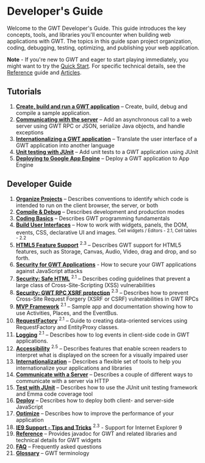 Developer's Guide
===

<p>
Welcome to the GWT Developer's Guide.
This guide introduces the key concepts, tools, and libraries you'll encounter when building web applications with GWT.
The topics in this guide span project organization, coding, debugging, testing, optimizing, and publishing your web application.
</p>

<p class="note">
<b>Note</b> - If you're new to GWT and eager to start playing immediately, you might want to try the <a href="../../gettingstarted.html">Quick Start</a>. For specific technical details, see the <a href="RefGuide.html">Reference</a> guide and <a href="../../articles/articles.html">Articles</a>.
</p>

<style type="text/css">
   ol.toc li { font-weight: normal; }
   ol.toc li a { font-weight: bold; }
</style>

<h2>Tutorials</h2>
<ol class="toc">

  <li><a href="tutorial/gettingstarted.html">Create, build and run a GWT application</a> &ndash; Create, build, debug and compile a sample application.</li>

  <li><a href="tutorial/clientserver.html">Communicating with the server</a> &ndash;
      Add an asynchronous call to a web server using GWT RPC or JSON, serialize Java objects, and handle exceptions</li>

  <li><a href="tutorial/i18n.html">Internationalizing a GWT application</a> &ndash;
      Translate the user interface of a GWT application into another language</li>

  <li><a href="tutorial/JUnit.html">Unit testing with JUnit</a> &ndash;
      Add unit tests to a GWT application using JUnit</li>

  <li><a href="tutorial/appengine.html">Deploying to Google App Engine</a> &ndash;
      Deploy a GWT application to App Engine</li>

</ol>

<h2>Developer Guide</h2>
<ol class="toc">
  <li><a href="DevGuideOrganizingProjects.html">Organize Projects</a> &ndash; Describes conventions to identify which code is intended to run on the client browser, the server, or both</li>
  <li><a href="DevGuideCompilingAndDebugging.html">Compile &amp; Debug</a> &ndash; Describes development and production modes</li>
  <li><a href="DevGuideCodingBasics.html">Coding Basics</a> &ndash; Describes GWT programming fundamentals
  </li>
  <li><a href="DevGuideUi.html">Build User Interfaces</a> &ndash; How to work with widgets, panels, the DOM, events, CSS, declarative UI and images. <sup class="version-sup">Cell widgets / Editors - 2.1, Cell tables - 2.2</sup>
  </li>
 <li><a href="DevGuideHtml5.html">HTML5 Feature Support</a> <sup class="version-sup">2.3</sup> &ndash; Describes GWT support for HTML5 features, such as Storage, Canvas, Audio, Video, drag and drop, and so forth.
  </li>
  <li><a href="../../articles/security_for_gwt_applications.html">Security for GWT Applications</a> - How to secure your GWT applications against JavaScript attacks
  <li><a href="DevGuideSecuritySafeHtml.html">Security:
  Safe HTML</a> <sup class="version-sup">2.1</sup> &ndash;
 Describes coding guidelines that prevent a large class of Cross-Site-Scripting (XSS) vulnerabilities
 </li>
  <li><a href="DevGuideSecurityRpcXsrf.html">Security:
  GWT RPC XSRF protection</a> <sup class="version-sup">2.3</sup> &ndash;
 Describes how to prevent Cross-Site Request Forgery (XSRF or CSRF) vulnerabilities in GWT RPCs
 </li>
  <li><a href="DevGuideMvpActivitiesAndPlaces.html">MVP Framework</a> <sup class="version-sup">2.1</sup> &ndash; Sample app and documentation showing how to use Activities, Places, and the EventBus.
  </li>
  <li><a href="DevGuideRequestFactory.html">RequestFactory</a> <sup class="version-sup">2.1</sup> &ndash; Guide to creating data-oriented services using RequestFactory and EntityProxy classes.
  </li>
  <li><a href="DevGuideLogging.html">Logging</a> <sup class="version-sup">2.1</sup> &ndash; Describes how to log events in client-side code in GWT applications.
  </li>
 <li><a href="DevGuideA11y.html">Accessibility</a>  <sup class="version-sup">2.5</sup> &ndash; Describes features that enable screen readers to interpret what is displayed on the screen for a visually impaired user</li>
  <li><a href="DevGuideI18n.html">Internationalization</a> &ndash; Describes a flexible set of tools to help you internationalize your applications and libraries
  </li>
 <li><a href="DevGuideServerCommunication.html">Communicate with a Server</a> &ndash; Describes a couple of different ways to communicate with a server via HTTP</li>
  <li><a href="DevGuideTesting.html">Test with JUnit</a> &ndash; Describes how to use the JUnit unit testing framework and Emma code coverage tool
  </li>
 <li><a href="DevGuideDeploying.html">Deploy</a> &ndash; Describes how to deploy both client- and server-side JavaScript</li>
  <li><a href="DevGuideOptimizing.html">Optimize</a> &ndash; Describes how to improve the performance of your application
  </li>
 <li><a href="DevGuideIE9.html">IE9 Support - Tips and Tricks</a> <sup class="version-sup">2.3</sup> - Support for Internet Explorer 9</li>
 <li><a href="RefGuide.html">Reference</a> &ndash; Provides javadoc for GWT and related libraries and technical details for GWT widgets
  </li>
 <li><a href="FAQ.html">FAQ</a> &ndash; Frequently asked questions
  </li>
 <li><a href="DevGuideGlossary.html">Glossary</a> &ndash; GWT terminology</li>
</ol>


